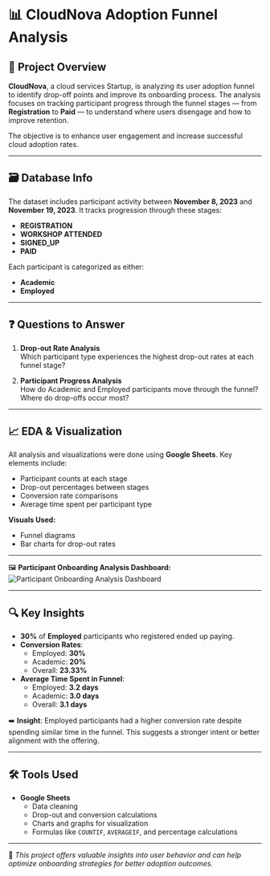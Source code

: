 # 📊 CloudNova Adoption Funnel Analysis

## 🧩 Project Overview
**CloudNova**, a cloud services Startup, is analyzing its user adoption funnel to identify drop-off points and improve its onboarding process. The analysis focuses on tracking participant progress through the funnel stages — from **Registration** to **Paid** — to understand where users disengage and how to improve retention.

The objective is to enhance user engagement and increase successful cloud adoption rates.

---

## 🗃️ Database Info
The dataset includes participant activity between **November 8, 2023** and **November 19, 2023**. It tracks progression through these stages:

- **REGISTRATION**
- **WORKSHOP ATTENDED**
- **SIGNED_UP**
- **PAID**

Each participant is categorized as either:
- **Academic**
- **Employed**

---

## ❓ Questions to Answer

1. **Drop-out Rate Analysis**  
   Which participant type experiences the highest drop-out rates at each funnel stage?

2. **Participant Progress Analysis**  
   How do Academic and Employed participants move through the funnel? Where do drop-offs occur most?

---

## 📈 EDA & Visualization
All analysis and visualizations were done using **Google Sheets**. Key elements include:

- Participant counts at each stage
- Drop-out percentages between stages
- Conversion rate comparisons
- Average time spent per participant type

**Visuals Used:**
- Funnel diagrams
- Bar charts for drop-out rates


---

🖼️ **Participant Onboarding Analysis Dashboard:**  
![Participant Onboarding Analysis Dashboard]([https://github.com/rashi12121/CloudNova-Adoption-Funnel-Analysis/blob/main/Screenshot%202025-04-17%20225418.png])


---

## 🔍 Key Insights

- **30%** of **Employed** participants who registered ended up paying.
- **Conversion Rates**:
  - Employed: **30%**
  - Academic: **20%**
  - Overall: **23.33%**
- **Average Time Spent in Funnel**:
  - Employed: **3.2 days**
  - Academic: **3.0 days**
  - Overall: **3.1 days**

➡️ **Insight**: Employed participants had a higher conversion rate despite spending similar time in the funnel. This suggests a stronger intent or better alignment with the offering.

---

## 🛠️ Tools Used

- **Google Sheets**
  - Data cleaning
  - Drop-out and conversion calculations
  - Charts and graphs for visualization
  - Formulas like `COUNTIF`, `AVERAGEIF`, and percentage calculations

---

📌 *This project offers valuable insights into user behavior and can help optimize onboarding strategies for better adoption outcomes.*
